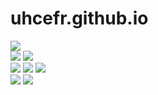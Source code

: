 # uhcefr.github.io
![](https://img.shields.io/website?down_color=red&down_message=offline&style=for-the-badge&up_color=green&up_message=online&url=https%3A%2F%2Fuhcefr.github.io)  
![](https://img.shields.io/github/commit-activity/m/uhcefr/uhcefr.github.io?color=red&style=for-the-badge)
![](https://img.shields.io/github/last-commit/uhcefr/uhcefr.github.io?color=red&style=for-the-badge)  
![](https://img.shields.io/github/stars/uhcefr?color=red&style=for-the-badge)
![](https://img.shields.io/github/stars/uhcefr/uhcefr.github.io?color=red&label=repo%20stars&style=for-the-badge)
![](https://img.shields.io/github/contributors/uhcefr/uhcefr.github.io?style=for-the-badge)  
![](https://img.shields.io/github/languages/code-size/uhcefr/uhcefr.github.io?color=red)
![](https://img.shields.io/github/repo-size/uhcefr/uhcefr.github.io?color=red)  
